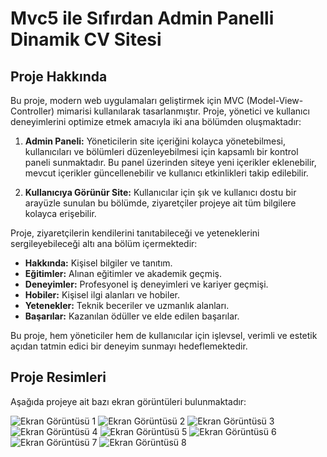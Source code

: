 # Mvc5 ile Sıfırdan Admin Panelli Dinamik CV Sitesi

## Proje Hakkında

Bu proje, modern web uygulamaları geliştirmek için MVC (Model-View-Controller) mimarisi kullanılarak tasarlanmıştır. Proje, yönetici ve kullanıcı deneyimlerini optimize etmek amacıyla iki ana bölümden oluşmaktadır:

1. **Admin Paneli:** Yöneticilerin site içeriğini kolayca yönetebilmesi, kullanıcıları ve bölümleri düzenleyebilmesi için kapsamlı bir kontrol paneli sunmaktadır. Bu panel üzerinden siteye yeni içerikler eklenebilir, mevcut içerikler güncellenebilir ve kullanıcı etkinlikleri takip edilebilir.

2. **Kullanıcıya Görünür Site:** Kullanıcılar için şık ve kullanıcı dostu bir arayüzle sunulan bu bölümde, ziyaretçiler projeye ait tüm bilgilere kolayca erişebilir. 

Proje, ziyaretçilerin kendilerini tanıtabileceği ve yeteneklerini sergileyebileceği altı ana bölüm içermektedir:
- **Hakkında:** Kişisel bilgiler ve tanıtım.
- **Eğitimler:** Alınan eğitimler ve akademik geçmiş.
- **Deneyimler:** Profesyonel iş deneyimleri ve kariyer geçmişi.
- **Hobiler:** Kişisel ilgi alanları ve hobiler.
- **Yetenekler:** Teknik beceriler ve uzmanlık alanları.
- **Başarılar:** Kazanılan ödüller ve elde edilen başarılar.

Bu proje, hem yöneticiler hem de kullanıcılar için işlevsel, verimli ve estetik açıdan tatmin edici bir deneyim sunmayı hedeflemektedir.

## Proje Resimleri
Aşağıda projeye ait bazı ekran görüntüleri bulunmaktadır:

![Ekran Görüntüsü 1](CVSiteWithMVC/ProjectPictures/Ekran_görüntüsü_2024-08-29_175243.png)
![Ekran Görüntüsü 2](resim2-url)
![Ekran Görüntüsü 3](resim3-url)
![Ekran Görüntüsü 4](resim1-url)
![Ekran Görüntüsü 5](resim2-url)
![Ekran Görüntüsü 6](resim3-url)
![Ekran Görüntüsü 7](resim1-url)
![Ekran Görüntüsü 8](resim2-url)
